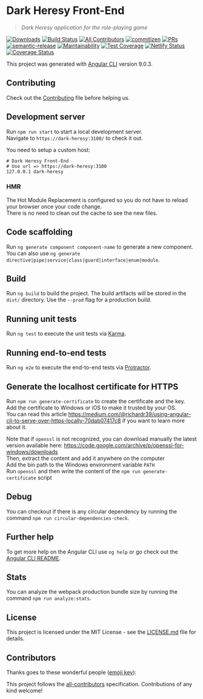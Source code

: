 # Dark Heresy Front-End

> *Dark Heresy application for the role-playing game*

[![Downloads](https://img.shields.io/npm/dt/@dark-heresy/front-end.svg?style=flat-square)]()
[![Build Status](https://img.shields.io/travis/dark-heresy/front-end.svg?style=flat-square)](https://travis-ci.org/dark-heresy/front-end)
[![All Contributors](https://img.shields.io/badge/all_contributors-41-orange.svg?style=flat-square)](#contributors)
[![commitizen](https://img.shields.io/badge/commitizen-friendly-brightgreen.svg?style=flat-square)](http://commitizen.github.io/cz-cli/)
[![PRs](https://img.shields.io/badge/PRs-welcome-brightgreen.svg?style=flat-square)]()
[![semantic-release](https://img.shields.io/badge/%20%20%F0%9F%93%A6%F0%9F%9A%80-semantic--release-e10079.svg?style=flat-square)](https://github.com/semantic-release/semantic-release)
[![Maintainability](https://api.codeclimate.com/v1/badges/db32cd18a29bb54553e4/maintainability?style=flat-square)](https://codeclimate.com/github/Dark-Heresy/front-end/maintainability)
[![Test Coverage](https://api.codeclimate.com/v1/badges/db32cd18a29bb54553e4/test_coverage?style=flat-square)](https://codeclimate.com/github/Dark-Heresy/front-end/test_coverage)
[![Netlify Status](https://api.netlify.com/api/v1/badges/9078790d-583d-4a64-95d5-d4d8bb0f5702/deploy-status)](https://app.netlify.com/sites/dark-heresy/deploys)
[![Coverage Status](https://coveralls.io/repos/github/Dark-Heresy/front-end/badge.svg?branch=develop)](https://coveralls.io/github/Dark-Heresy/front-end?branch=develop)

This project was generated with [Angular CLI](https://github.com/angular/angular-cli) version 9.0.3.

## Contributing

Check out the [Contributing](CONTRIBUTING.md) file before helping us.

## Development server

Run `npm run start` to start a local development server.  
Navigate to `https://dark-heresy:3100/` to check it out.

You need to setup a custom host:

```
# Dark Heresy Front-End
# Use url => https://dark-heresy:3100
127.0.0.1 dark-heresy
```

### HMR

The Hot Module Replacement is configured so you do not have to reload your browser once your code change.  
There is no need to clean out the cache to see the new files.

## Code scaffolding

Run `ng generate component component-name` to generate a new component. You can also use `ng generate directive|pipe|service|class|guard|interface|enum|module`.

## Build

Run `ng build` to build the project. The build artifacts will be stored in the `dist/` directory. Use the `--prod` flag for a production build.

## Running unit tests

Run `ng test` to execute the unit tests via [Karma](https://karma-runner.github.io).

## Running end-to-end tests

Run `ng e2e` to execute the end-to-end tests via [Protractor](http://www.protractortest.org/).

## Generate the localhost certificate for HTTPS

Run `npm run generate-certificate` to create the certificate and the key.  
Add the certificate to Windows or iOS to make it trusted by your OS.  
You can read this article https://medium.com/@richardr39/using-angular-cli-to-serve-over-https-locally-70dab07417c8 if you want to learn more about it.

Note that if `openssl` is not recognized, you can download manually the latest version available here: https://code.google.com/archive/p/openssl-for-windows/downloads  
Then, extract the content and add it anywhere on the computer  
Add the bin path to the Windows environment variable `PATH`  
Run `openssl` and then write the content of the `npm run generate-certificate` script

## Debug

You can checkout if there is any circular dependency by running the command `npm run circular-dependencies-check`.

## Further help

To get more help on the Angular CLI use `ng help` or go check out the [Angular CLI README](https://github.com/angular/angular-cli/blob/master/README.md).

## Stats

You can analyze the webpack production bundle size by running the command `npm run analyze:stats`.

## License

This project is licensed under the MIT License - see the [LICENSE.md](LICENSE.md) file for details.

## Contributors 

Thanks goes to these wonderful people ([emoji key](https://github.com/kentcdodds/all-contributors#emoji-key)):

<!-- ALL-CONTRIBUTORS-LIST:START - Do not remove or modify this section -->
<!-- ALL-CONTRIBUTORS-LIST:END -->

This project follows the [all-contributors](https://github.com/kentcdodds/all-contributors) specification. Contributions of any kind welcome!

